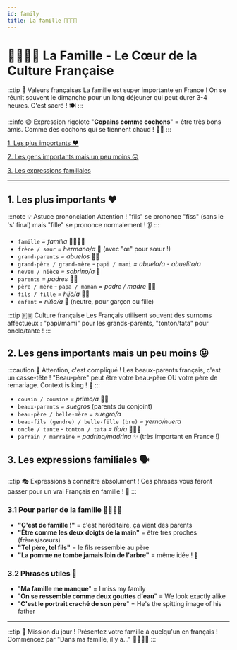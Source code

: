 ```yaml
---
id: family
title: La famille 👨‍👩‍👧‍👦
---
```


# 👨‍👩‍👧‍👦 La Famille - Le Cœur de la Culture Française

:::tip 💝 Valeurs françaises
La famille est super importante en France ! On se réunit souvent le dimanche pour un long déjeuner qui peut durer 3-4 heures. C'est sacré ! 🍽️
:::

:::info 😄 Expression rigolote
"**Copains comme cochons**" = être très bons amis. Comme des cochons qui se tiennent chaud ! 🐷👫
:::

[1. Les plus importants ❤️](#1-Les-plus-importants)

[2. Les gens importants mais un peu moins 😛](#2-les-gens-importants-mais-un-peu-moins)

[3. Les expressions familiales](#3-les-expressions-familiales)

---

## 1. Les plus importants ❤️

:::note 💡 Astuce prononciation
Attention ! "fils" se prononce "fiss" (sans le 's' final) mais "fille" se prononce normalement ! 👂
:::

* `famille` _= familia_ 👨‍👩‍👧‍👦
* `frère / sœur` _= hermano/a_ 👫 (avec "œ" pour sœur !)
* `grand-parents` _= abuelos_ 👴👵
* `grand-père / grand-mère` - `papi / mami` _= abuelo/a - abuelito/a_ 
* `neveu / nièce` _= sobrino/a_ 👶
* `parents` _= padres_ 👨‍👩
* `père / mère` - `papa / maman` _= padre / madre_ 👨👩
* `fils / fille` _= hijo/a_ 👦👧
* `enfant` _= niño/a_ 🧒 (neutre, pour garçon ou fille)

:::tip 🇫🇷 Culture française
Les Français utilisent souvent des surnoms affectueux : "papi/mami" pour les grands-parents, "tonton/tata" pour oncle/tante !
:::

## 2. Les gens importants mais un peu moins 😛

:::caution 🤯 Attention, c'est compliqué !
Les beaux-parents français, c'est un casse-tête ! "Beau-père" peut être votre beau-père OU votre père de remariage. Context is king ! 👑
:::

* `cousin / cousine` _= primo/a_ 👦👧
* `beaux-parents` _= suegros_ (parents du conjoint)
* `beau-père / belle-mère` _= suegro/a_ 
* `beau-fils (gendre) / belle-fille (bru)` _= yerno/nuera_ 
* `oncle / tante` - `tonton / tata` _= tío/a_ 👨‍🦲👩
* `parrain / marraine` _= padrino/madrina_ ✨ (très important en France !)

## 3. Les expressions familiales 🗣️

:::tip 🎭 Expressions à connaître absolument !
Ces phrases vous feront passer pour un vrai Français en famille ! 💯
:::

### 3.1 Pour parler de la famille 👨‍👩‍👧‍👦

* **"C'est de famille !"** = c'est héréditaire, ça vient des parents
* **"Être comme les deux doigts de la main"** = être très proches (frères/sœurs)
* **"Tel père, tel fils"** = le fils ressemble au père
* **"La pomme ne tombe jamais loin de l'arbre"** = même idée ! 🍎

### 3.2 Phrases utiles 💬

* "**Ma famille me manque**" = I miss my family
* "**On se ressemble comme deux gouttes d'eau**" = We look exactly alike
* "**C'est le portrait craché de son père**" = He's the spitting image of his father

---

:::tip 🎯 Mission du jour !
Présentez votre famille à quelqu'un en français ! Commencez par "Dans ma famille, il y a..." 👨‍👩‍👧‍👦
:::
